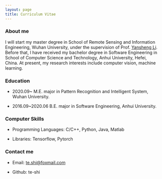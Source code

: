 ```yaml
---
layout: page
title: Curriculum Vitae 
---
```

### About me

I will start my master degree in School of Remote Sensing and Information Engineering, Wuhan University, under the supervision of Prof. <a href="http://www.escience.cn/people/liyansheng01/index.html">Yansheng Li</a>. Before that, I have received my bachelor degree in Software Engineering in School of Computer Science and Technology, Anhui University, Hefei, China. At present, my research interests include computer vision, machine learning.


### Education

* 2020.09~ M.E. major in Pattern Recognition and Intelligent System, Wuhan University.

* 2016.09~2020.06 B.E. major in Software Engineering, Anhui University.	


### Computer Skills

* Programming Languages: C/C++, Python, Java, Matlab

* Libraries: Tensorflow, Pytorch

### Contact me  

* Email: te.shi@foxmail.com   

* Github: te-shi    






